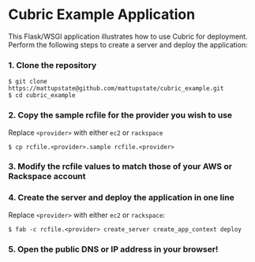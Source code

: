 # Cubric Example Application

This Flask/WSGI application illustrates how to use Cubric for deployment. Perform the following steps to create a server and deploy the application:

### 1. Clone the repository

    $ git clone https://mattupstate@github.com/mattupstate/cubric_example.git
    $ cd cubric_example

### 2. Copy the sample rcfile for the provider you wish to use

Replace `<provider>` with either `ec2` or `rackspace`

    $ cp rcfile.<provider>.sample rcfile.<provider>

### 3. Modify the rcfile values to match those of your AWS or Rackspace account

### 4. Create the server and deploy the application in one line

Replace `<provider>` with either `ec2` or `rackspace`:

    $ fab -c rcfile.<provider> create_server create_app_context deploy

### 5. Open the public DNS or IP address in your browser!